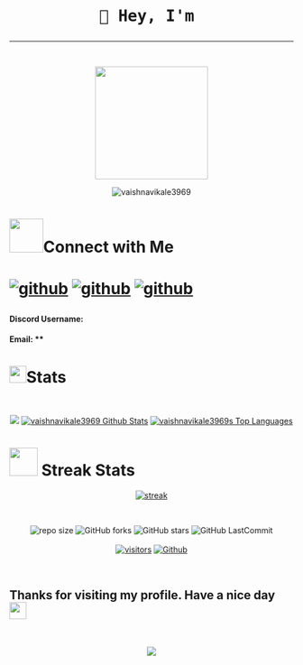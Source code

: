 
<div align='center'>
<pre>
<h1><span class="wave">👋 Hey, I'm </span><hr/></h1>
<img src = "" width="200" height="200"/>
</pre>
</div>
<div>
<p align='center'>
 <img src="https://github-profile-trophy.vercel.app/?username=vaishnavikale3969&theme=monokai" alt="vaishnavikale3969" />
</p>
</div>
<div align='center>
<p>QOTD</p>
<img src = "https://quotes-github-readme.vercel.app/api?type=horizontal&theme=catppuccin_mocha">
</p>
</div>
<div>
<h1><img src= "https://media.giphy.com/media/v1.Y2lkPTc5MGI3NjExMDc1NTAyOGU3MzE5YzZhNzVjYTlmZGQxMmY5MmU3MDg5MDhjZDliNyZjdD1z/SA0bQNKtlZOxOiKuV9/giphy.gif" width="60px" height="40px">About Me</h1>
<h2>Description<hr/></h2>
<p><i></i></p>
</div>
<div>
<h2>Work Experience<hr/></h2>
<p><i></i></p>
</div>
<div>
<p><h2>Tech stack of the project<hr/></h2></p>
<p align="center">
<a href="/">
<img src="https://skillicons.dev/icons?i=" />
</a>
</p>
</p>
</div>
<div align='center'>
<h1><img src= "https://media.giphy.com/media/v1.Y2lkPTc5MGI3NjExMjM5YmI1MTkzNzM2MzkwZTYwOGMwNGRlMzJkNDg0N2Y0NWUyN2UwOSZjdD1z/afn6ts3eRHxQ5pZtZ9/giphy.gif" width="60" height="60px">Connect with Me<h1>
<p><a href="https://github.com/vaishnavikale3969"><img src="https://skillicons.dev/icons?i=github" style={{width:"20px", height:"20px"}} alt='github'/></a>
<a href = ""><img src="https://skillicons.dev/icons?i=twitter" style={{width:"20px", height:"20px"}} alt='github'/></a>
<a href = ""><img src="https://skillicons.dev/icons?i=linkedin" style={{width:"20px", height:"20px"}} alt='github'/></a>
<h4>Discord Username: </h4>
<h4>Email: **</h4>
</p>
</div>
<div>
<p><h1><img src="https://media.giphy.com/media/iY8CRBdQXODJSCERIr/giphy.gif" width="30px" height="30px">Stats</h1></p>
<br/>
 <p align="center">
 <img src = 'https://github-readme-activity-graph.cyclic.app/graph?username=vaishnavikale3969&theme=react-dark'/>
 <a href="https://github.com/vaishnavikale3969/github-readme-stats"><img alt="vaishnavikale3969 Github Stats" src="https://github-readme-stats.vercel.app/api?username=vaishnavikale3969&show_icons=true&count_private=true&theme=react&hide_border=true&bg_color=000000" /></a>
  <a href="https://github.com/vaishnavikale3969/github-readme-stats"><img alt="vaishnavikale3969s Top Languages" src="https://github-readme-stats.vercel.app/api/top-langs/?username=vaishnavikale3969&langs_count=20&count_private=true&layout=compact&theme=react&hide_border=true&bg_color=000000" /></a>
  </p>
  <p><h1><img src="https://media.giphy.com/media/v1.Y2lkPTc5MGI3NjExYWEwZDZmMTdhZGEzMWQ3ZDlmNGFmZGEwZGJjMDQ1NzAzODg3ZmRmZCZjdD1z/LM7mVNy0iAZpTBAkIH/giphy.gif" width="50px" height="50px"> Streak Stats</h1></p>
  <p align="center">
    <p align="center">
      <a href="https://github.com/vaishnavikale3969/github-readme-streak-stats">
          <img title="🔥 Get streak stats for your profile at git.io/streak-stats" alt=" streak" src="https://github-readme-streak-stats.herokuapp.com/?user=vaishnavikale3969&theme=black-ice&hide_border=true&stroke=0000&background=000000"/>
      </a>
    </p>
</div>
<br/>
<div align="center">

![repo size](https://img.shields.io/github/repo-size/vaishnavikale3969/vaishnavikale3969?label=Repo%20Size&style=for-the-badge&labelColor=black&color=20bf6b)
![GitHub forks](https://img.shields.io/github/forks/vaishnavikale3969/vaishnavikale3969?&labelColor=black&color=0fb9b1&style=for-the-badge)
![GitHub stars](https://img.shields.io/github/stars/vaishnavikale3969/vaishnavikale3969?&labelColor=black&color=f7b731&style=for-the-badge)
![GitHub LastCommit](https://img.shields.io/github/last-commit/vaishnavikale3969/vaishnavikale3969?logo=github&labelColor=black&color=d1d8e0&style=for-the-badge)
<br/><br/>
[![visitors](https://visitor-badge.glitch.me/badge?page_id=vaishnavikale3969&left_color=green&right_color=red)](https://github.com/vaishnavikale3969)
[![Github](https://img.shields.io/github/followers/vaishnavikale3969?label=Follow&style=social)](https://github.com/vaishnavikale3969)
</div>
<br/>
<p align ='center'>
<h2> Thanks for visiting my profile. Have a nice day  <img src="https://github.com/TheDudeThatCode/TheDudeThatCode/blob/master/Assets/Hi.gif" width="30"></h2>
 </p>
 <br/>
<p align="center">
  <img src="https://capsule-render.vercel.app/api?type=waving&color=gradient&height=100&section=footer"/>
</p>
</div>

</div>
